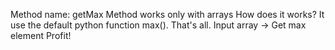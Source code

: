 Method name: getMax
Method works only with arrays
How does it works?
It use the default python function max(). That's all.
Input array -> Get max element
Profit!